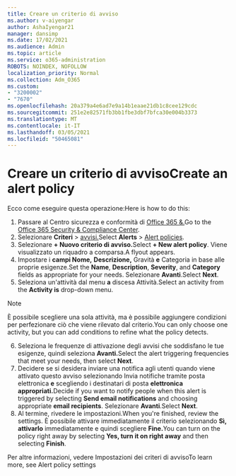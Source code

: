 ```yaml
---
title: Creare un criterio di avviso
ms.author: v-aiyengar
author: AshaIyengar21
manager: dansimp
ms.date: 17/02/2021
ms.audience: Admin
ms.topic: article
ms.service: o365-administration
ROBOTS: NOINDEX, NOFOLLOW
localization_priority: Normal
ms.collection: Adm_O365
ms.custom:
- "3200002"
- "7670"
ms.openlocfilehash: 20a379a4e6ad7e9a14b1eaae21db1c8cee129cdc
ms.sourcegitcommit: 251e2e82571fb3bb1fbe3dbf7bfca30e004b3373
ms.translationtype: MT
ms.contentlocale: it-IT
ms.lasthandoff: 03/05/2021
ms.locfileid: "50465081"
---
```

# <a name="create-an-alert-policy"></a><span data-ttu-id="3036c-102">Creare un criterio di avviso</span><span class="sxs-lookup"><span data-stu-id="3036c-102">Create an alert policy</span></span>

<span data-ttu-id="3036c-103">Ecco come eseguire questa operazione:</span><span class="sxs-lookup"><span data-stu-id="3036c-103">Here is how to do this:</span></span>

1. <span data-ttu-id="3036c-104">Passare al Centro sicurezza e conformità di [Office 365 &.](https://go.microsoft.com/fwlink/p/?linkid=2077143)</span><span class="sxs-lookup"><span data-stu-id="3036c-104">Go to the [Office 365 Security & Compliance Center](https://go.microsoft.com/fwlink/p/?linkid=2077143).</span></span>
1. <span data-ttu-id="3036c-105">Selezionare **Criteri**  >  [avvisi.](https://go.microsoft.com/fwlink/?linkid=2103208)</span><span class="sxs-lookup"><span data-stu-id="3036c-105">Select **Alerts** > [Alert policies](https://go.microsoft.com/fwlink/?linkid=2103208).</span></span>
1. <span data-ttu-id="3036c-106">Selezionare **+ Nuovo criterio di avviso.**</span><span class="sxs-lookup"><span data-stu-id="3036c-106">Select **+ New alert policy**.</span></span> <span data-ttu-id="3036c-107">Viene visualizzato un riquadro a comparsa.</span><span class="sxs-lookup"><span data-stu-id="3036c-107">A flyout appears.</span></span>
1. <span data-ttu-id="3036c-108">Impostare i **campi Nome,** **Descrizione,** Gravità **e** Categoria in base alle proprie esigenze.</span><span class="sxs-lookup"><span data-stu-id="3036c-108">Set the **Name**, **Description**, **Severity**, and **Category** fields as appropriate for your needs.</span></span> <span data-ttu-id="3036c-109">Selezionare **Avanti**.</span><span class="sxs-lookup"><span data-stu-id="3036c-109">Select **Next**.</span></span>
1. <span data-ttu-id="3036c-110">Seleziona un'attività dal menu **a** discesa Attività.</span><span class="sxs-lookup"><span data-stu-id="3036c-110">Select an activity from the **Activity is** drop-down menu.</span></span>
> [!NOTE]
>  <span data-ttu-id="3036c-111">È possibile scegliere una sola attività, ma è possibile aggiungere condizioni per perfezionare ciò che viene rilevato dal criterio.</span><span class="sxs-lookup"><span data-stu-id="3036c-111">You can only choose one activity, but you can add conditions to refine what the policy detects.</span></span>
6. <span data-ttu-id="3036c-112">Seleziona le frequenze di attivazione degli avvisi che soddisfano le tue esigenze, quindi seleziona **Avanti.**</span><span class="sxs-lookup"><span data-stu-id="3036c-112">Select the alert triggering frequencies that meet your needs, then select **Next**.</span></span>
7. <span data-ttu-id="3036c-113">Decidere se si desidera inviare una notifica agli utenti quando viene attivato questo avviso selezionando Invia notifiche tramite posta elettronica **e** scegliendo i destinatari di posta **elettronica appropriati.**</span><span class="sxs-lookup"><span data-stu-id="3036c-113">Decide if you want to notify people when this alert is triggered by selecting **Send email notifications** and choosing appropriate **email recipients**.</span></span> <span data-ttu-id="3036c-114">Selezionare **Avanti**.</span><span class="sxs-lookup"><span data-stu-id="3036c-114">Select **Next**.</span></span>
8. <span data-ttu-id="3036c-115">Al termine, rivedere le impostazioni.</span><span class="sxs-lookup"><span data-stu-id="3036c-115">When you're finished, review the settings.</span></span> <span data-ttu-id="3036c-116">È possibile attivare immediatamente il criterio selezionando **Sì, attivarlo** immediatamente e quindi scegliere **Fine.**</span><span class="sxs-lookup"><span data-stu-id="3036c-116">You can turn on the policy right away by selecting **Yes, turn it on right away** and then selecting **Finish**.</span></span>

<span data-ttu-id="3036c-117">Per altre informazioni, vedere Impostazioni dei criteri di avviso</span><span class="sxs-lookup"><span data-stu-id="3036c-117">To learn more, see Alert policy settings</span></span>

